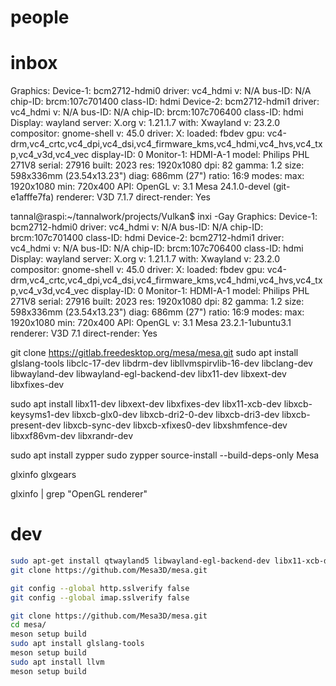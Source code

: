 # people

# inbox

Graphics:
  Device-1: bcm2712-hdmi0 driver: vc4_hdmi v: N/A bus-ID: N/A
    chip-ID: brcm:107c701400 class-ID: hdmi
  Device-2: bcm2712-hdmi1 driver: vc4_hdmi v: N/A bus-ID: N/A
    chip-ID: brcm:107c706400 class-ID: hdmi
  Display: wayland server: X.org v: 1.21.1.7 with: Xwayland v: 23.2.0
    compositor: gnome-shell v: 45.0 driver: X: loaded: fbdev
    gpu: vc4-drm,vc4_crtc,vc4_dpi,vc4_dsi,vc4_firmware_kms,vc4_hdmi,vc4_hvs,vc4_txp,vc4_v3d,vc4_vec
    display-ID: 0
  Monitor-1: HDMI-A-1 model: Philips PHL 271V8 serial: 27916 built: 2023
    res: 1920x1080 dpi: 82 gamma: 1.2 size: 598x336mm (23.54x13.23")
    diag: 686mm (27") ratio: 16:9 modes: max: 1920x1080 min: 720x400
  API: OpenGL v: 3.1 Mesa 24.1.0-devel (git-e1afffe7fa) renderer: V3D 7.1.7
    direct-render: Yes
    
tannal@raspi:~/tannalwork/projects/Vulkan$ inxi -Gay
Graphics:
  Device-1: bcm2712-hdmi0 driver: vc4_hdmi v: N/A bus-ID: N/A
    chip-ID: brcm:107c701400 class-ID: hdmi
  Device-2: bcm2712-hdmi1 driver: vc4_hdmi v: N/A bus-ID: N/A
    chip-ID: brcm:107c706400 class-ID: hdmi
  Display: wayland server: X.org v: 1.21.1.7 with: Xwayland v: 23.2.0
    compositor: gnome-shell v: 45.0 driver: X: loaded: fbdev
    gpu: vc4-drm,vc4_crtc,vc4_dpi,vc4_dsi,vc4_firmware_kms,vc4_hdmi,vc4_hvs,vc4_txp,vc4_v3d,vc4_vec
    display-ID: 0
  Monitor-1: HDMI-A-1 model: Philips PHL 271V8 serial: 27916 built: 2023
    res: 1920x1080 dpi: 82 gamma: 1.2 size: 598x336mm (23.54x13.23")
    diag: 686mm (27") ratio: 16:9 modes: max: 1920x1080 min: 720x400
  API: OpenGL v: 3.1 Mesa 23.2.1-1ubuntu3.1 renderer: V3D 7.1
    direct-render: Yes

git clone https://gitlab.freedesktop.org/mesa/mesa.git
sudo apt install glslang-tools libclc-17-dev libdrm-dev libllvmspirvlib-16-dev libclang-dev libwayland-dev libwayland-egl-backend-dev libx11-dev libxext-dev libxfixes-dev

sudo apt install libx11-dev libxext-dev libxfixes-dev libx11-xcb-dev libxcb-keysyms1-dev libxcb-glx0-dev libxcb-dri2-0-dev libxcb-dri3-dev libxcb-present-dev libxcb-sync-dev libxcb-xfixes0-dev libxshmfence-dev libxxf86vm-dev libxrandr-dev

sudo apt install zypper
sudo zypper source-install --build-deps-only Mesa

glxinfo
glxgears

glxinfo | grep "OpenGL renderer"

# dev

```bash
sudo apt-get install qtwayland5 libwayland-egl-backend-dev libx11-xcb-dev libxcb-glx0-dev libxcb-dri2-0-dev libxcb-dri3-dev
git clone https://github.com/Mesa3D/mesa.git

git config --global http.sslverify false 
git config --global imap.sslverify false

git clone https://github.com/Mesa3D/mesa.git
cd mesa/
meson setup build
sudo apt install glslang-tools
meson setup build 
sudo apt install llvm
meson setup build
```

